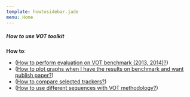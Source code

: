 ```yaml
---
template: howtosidebar.jade
menu: Home
---
```


##### How to use VOT toolkit

<b>How to</b>:
- ([How to perform evaluation on VOT benchmark (2013, 2014)?](/howto/perfeval.html))
- ([How to plot graphs when I have the results on benchmark and want publish paper?](/howto/plots.html))
- ([How to compare selected trackers?](/howto/trackeranalysis.html))
- ([How to use different sequences with VOT methodology?](/howto/sequences.html))